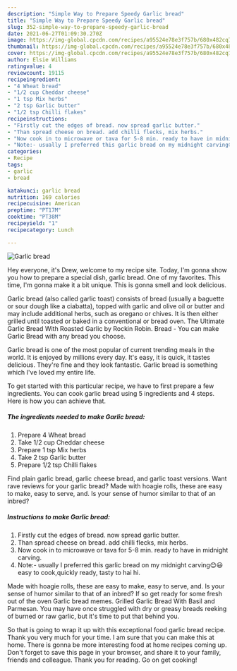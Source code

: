 ```yaml
---
description: "Simple Way to Prepare Speedy Garlic bread"
title: "Simple Way to Prepare Speedy Garlic bread"
slug: 352-simple-way-to-prepare-speedy-garlic-bread
date: 2021-06-27T01:09:30.270Z
image: https://img-global.cpcdn.com/recipes/a95524e78e3f757b/680x482cq70/garlic-bread-recipe-main-photo.jpg
thumbnail: https://img-global.cpcdn.com/recipes/a95524e78e3f757b/680x482cq70/garlic-bread-recipe-main-photo.jpg
cover: https://img-global.cpcdn.com/recipes/a95524e78e3f757b/680x482cq70/garlic-bread-recipe-main-photo.jpg
author: Elsie Williams
ratingvalue: 4
reviewcount: 19115
recipeingredient:
- "4 Wheat bread"
- "1/2 cup Cheddar cheese"
- "1 tsp Mix herbs"
- "2 tsp Garlic butter"
- "1/2 tsp Chilli flakes"
recipeinstructions:
- "Firstly cut the edges of bread. now spread garlic butter."
- "Than spread cheese on bread. add chilli flecks, mix herbs."
- "Now cook in to microwave or tava for 5-8 min. ready to have in midnight carving."
- "Note:- usually I preferred this garlic bread on my midnight carving😊😃 easy to cook,quickly ready, tasty to hai hi."
categories:
- Recipe
tags:
- garlic
- bread

katakunci: garlic bread 
nutrition: 169 calories
recipecuisine: American
preptime: "PT17M"
cooktime: "PT38M"
recipeyield: "1"
recipecategory: Lunch

---
```



![Garlic bread](https://img-global.cpcdn.com/recipes/a95524e78e3f757b/680x482cq70/garlic-bread-recipe-main-photo.jpg)

Hey everyone, it's Drew, welcome to my recipe site. Today, I'm gonna show you how to prepare a special dish, garlic bread. One of my favorites. This time, I'm gonna make it a bit unique. This is gonna smell and look delicious.

Garlic bread (also called garlic toast) consists of bread (usually a baguette or sour dough like a ciabatta), topped with garlic and olive oil or butter and may include additional herbs, such as oregano or chives. It is then either grilled until toasted or baked in a conventional or bread oven. The Ultimate Garlic Bread With Roasted Garlic by Rockin Robin. Bread - You can make Garlic Bread with any bread you choose.

Garlic bread is one of the most popular of current trending meals in the world. It is enjoyed by millions every day. It's easy, it is quick, it tastes delicious. They're fine and they look fantastic. Garlic bread is something which I've loved my entire life.


To get started with this particular recipe, we have to first prepare a few ingredients. You can cook garlic bread using 5 ingredients and 4 steps. Here is how you can achieve that.

<!--inarticleads1-->

##### The ingredients needed to make Garlic bread:

1. Prepare 4 Wheat bread
1. Take 1/2 cup Cheddar cheese
1. Prepare 1 tsp Mix herbs
1. Take 2 tsp Garlic butter
1. Prepare 1/2 tsp Chilli flakes


Find plain garlic bread, garlic cheese bread, and garlic toast versions. Want rave reviews for your garlic bread? Made with hoagie rolls, these are easy to make, easy to serve, and. Is your sense of humor similar to that of an inbred? 

<!--inarticleads2-->

##### Instructions to make Garlic bread:

1. Firstly cut the edges of bread. now spread garlic butter.
1. Than spread cheese on bread. add chilli flecks, mix herbs.
1. Now cook in to microwave or tava for 5-8 min. ready to have in midnight carving.
1. Note:- usually I preferred this garlic bread on my midnight carving😊😃 easy to cook,quickly ready, tasty to hai hi.


Made with hoagie rolls, these are easy to make, easy to serve, and. Is your sense of humor similar to that of an inbred? If so get ready for some fresh out of the oven Garlic bread memes. Grilled Garlic Bread With Basil and Parmesan. You may have once struggled with dry or greasy breads reeking of burned or raw garlic, but it&#39;s time to put that behind you. 

So that is going to wrap it up with this exceptional food garlic bread recipe. Thank you very much for your time. I am sure that you can make this at home. There is gonna be more interesting food at home recipes coming up. Don't forget to save this page in your browser, and share it to your family, friends and colleague. Thank you for reading. Go on get cooking!
